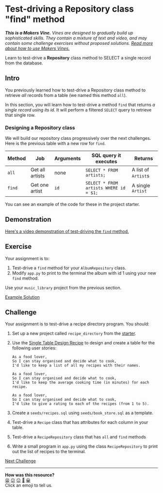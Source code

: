 # Test-driving a Repository class "find" method

_**This is a Makers Vine.** Vines are designed to gradually build up
sophisticated skills. They contain a mixture of text and video, and may contain
some challenge exercises without proposed solutions. [Read more about how to use
Makers
Vines.](https://github.com/makersacademy/course/blob/main/labels/vines.md)_

Learn to test-drive a **Repository** class method to SELECT a single record from
the database.

## Intro

You previously learned how to test-drive a Repository class method to retrieve
_all_ records from a table (we named this method `all`). 

In this section, you will learn how to test-drive a method `find` that returns
_a single record using its id_. It will perform a filtered `SELECT` query to
retrieve that single row.

### Designing a Repository class

We will build our repository class progressively over the next challenges. Here
is the previous table with a new row for `find`.

| Method | Job             | Arguments | SQL query it executes                  | Returns             |
| ------ | --------------- | --------- | -------------------------------------- | ------------------- |
| `all`  | Get all artists | none      | `SELECT * FROM artists;`               | A list of `Artist`s |
| `find` | Get one artist  | `id`      | `SELECT * FROM artists WHERE id = $1;` | A single `Artist`   |

You can see an example of the code for these in the project starter.

## Demonstration

[Here's a video demonstration of test-driving the `find`
method.](https://www.youtube.com/watch?v=POF2BNCBAgI&t=2528s)

## Exercise

Your assignment is to:

1. Test-drive a `find` method for your `AlbumRepository` class.
2. Modify `app.py` to print to the terminal the album with id 1 using your new
   `find` method.

Use your `music_library` project from the previous section.

[Example Solution](https://www.youtube.com/watch?v=POF2BNCBAgI&t=2931s)

## Challenge

Your assignment is to test-drive a recipe directory program. You should:

1. Set up a new project called `recipe_directory` from the
   [starter](https://github.com/makersacademy/databases-in-python-project-starter).
2. Use the [Single Table Design
   Recipe](../resources/single_table_design_recipe_template.md) to design and create a
   table for the following user stories:

   ```
   As a food lover,
   So I can stay organised and decide what to cook,
   I'd like to keep a list of all my recipes with their names.

   As a food lover,
   So I can stay organised and decide what to cook,
   I'd like to keep the average cooking time (in minutes) for each recipe.

   As a food lover,
   So I can stay organised and decide what to cook,
   I'd like to give a rating to each of the recipes (from 1 to 5).
   ```
  
3. Create a `seeds/recipes.sql` using `seeds/book_store.sql` as a template.
4. Test-drive a `Recipe` class that has attributes for each column in your
   table.
5. Test-drive a `RecipeRepository` class that has `all` and `find` methods
6. Write a small program in `app.py` using the class `RecipeRepository` to print
   out the list of recipes to the terminal.


[Next Challenge](06_designing_schema_two_tables.md)

<!-- BEGIN GENERATED SECTION DO NOT EDIT -->

---

**How was this resource?**  
[😫](https://airtable.com/shrUJ3t7KLMqVRFKR?prefill_Repository=makersacademy%2Fdatabases-in-python&prefill_File=challenges%2F05_test_driving_find_method.md&prefill_Sentiment=😫) [😕](https://airtable.com/shrUJ3t7KLMqVRFKR?prefill_Repository=makersacademy%2Fdatabases-in-python&prefill_File=challenges%2F05_test_driving_find_method.md&prefill_Sentiment=😕) [😐](https://airtable.com/shrUJ3t7KLMqVRFKR?prefill_Repository=makersacademy%2Fdatabases-in-python&prefill_File=challenges%2F05_test_driving_find_method.md&prefill_Sentiment=😐) [🙂](https://airtable.com/shrUJ3t7KLMqVRFKR?prefill_Repository=makersacademy%2Fdatabases-in-python&prefill_File=challenges%2F05_test_driving_find_method.md&prefill_Sentiment=🙂) [😀](https://airtable.com/shrUJ3t7KLMqVRFKR?prefill_Repository=makersacademy%2Fdatabases-in-python&prefill_File=challenges%2F05_test_driving_find_method.md&prefill_Sentiment=😀)  
Click an emoji to tell us.

<!-- END GENERATED SECTION DO NOT EDIT -->
